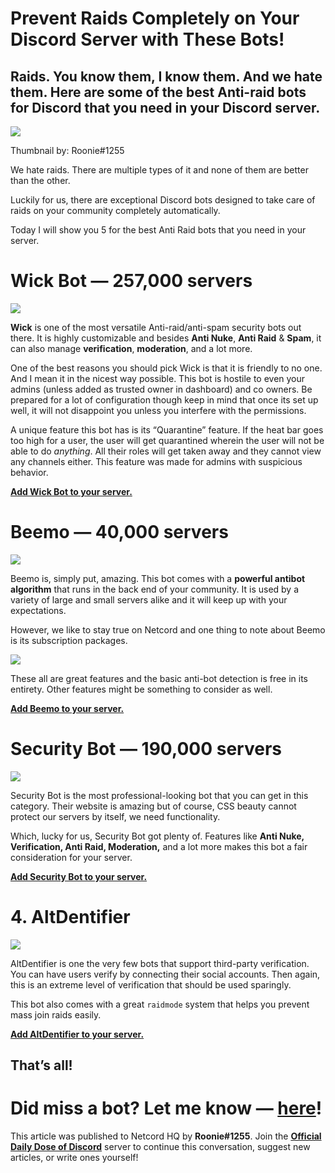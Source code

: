 Prevent Raids Completely on Your Discord Server with These Bots!
================================================================

Raids. You know them, I know them. And we hate them. Here are some of the best Anti-raid bots for Discord that you need in your Discord server.
-----------------------------------------------------------------------------------------------------------------------------------------------

![](https://miro.medium.com/max/1400/1*KBdOZRKMHPXmE8aYj0mrHw.png)

Thumbnail by: Roonie#1255

We hate raids. There are multiple types of it and none of them are better than the other.

Luckily for us, there are exceptional Discord bots designed to take care of raids on your community completely automatically.

Today I will show you 5 for the best Anti Raid bots that you need in your server.

Wick Bot — 257,000 servers
==========================

![](https://miro.medium.com/max/1400/1*KVP5W-47urpxeeG7zs56nA.png)

**Wick** is one of the most versatile Anti-raid/anti-spam security bots out there. It is highly customizable and besides **Anti Nuke**, **Anti Raid** & **Spam**, it can also manage **verification**, **moderation**, and a lot more.

One of the best reasons you should pick Wick is that it is friendly to no one. And I mean it in the nicest way possible. This bot is hostile to even your admins (unless added as trusted owner in dashboard) and co owners. Be prepared for a lot of configuration though keep in mind that once its set up well, it will not disappoint you unless you interfere with the permissions.

A unique feature this bot has is its “Quarantine” feature. If the heat bar goes too high for a user, the user will get quarantined wherein the user will not be able to do _anything_. All their roles will get taken away and they cannot view any channels either. This feature was made for admins with suspicious behavior.

[**Add Wick Bot to your server.**](https://wickbot.com/)

Beemo — 40,000 servers
======================

![](https://miro.medium.com/max/1400/1*Jqi7cj367Vc36lqYlfgULw.png)

Beemo is, simply put, amazing. This bot comes with a **powerful antibot algorithm** that runs in the back end of your community. It is used by a variety of large and small servers alike and it will keep up with your expectations.

However, we like to stay true on Netcord and one thing to note about Beemo is its subscription packages.

![](https://miro.medium.com/max/1400/1*19mWGM_FQ-f3SFmRgQT3sw.png)

These all are great features and the basic anti-bot detection is free in its entirety. Other features might be something to consider as well.

[**Add Beemo to your server.**](https://beemo.gg/)

Security Bot — 190,000 servers
==============================

![](https://miro.medium.com/max/1400/1*HYfoRTTFmJoanZN5tk_1uw.png)

Security Bot is the most professional-looking bot that you can get in this category. Their website is amazing but of course, CSS beauty cannot protect our servers by itself, we need functionality.

Which, lucky for us, Security Bot got plenty of. Features like **Anti Nuke, Verification, Anti Raid, Moderation,** and a lot more makes this bot a fair consideration for your server.

[**Add Security Bot to your server.**](https://securitybot.gg/)

4\. AltDentifier
================

![](https://miro.medium.com/max/1400/1*AGajHCrfHB-4B-hm932hqw.png)

AltDentifier is one the very few bots that support third-party verification. You can have users verify by connecting their social accounts. Then again, this is an extreme level of verification that should be used sparingly.

This bot also comes with a great `raidmode` system that helps you prevent mass join raids easily.

[**Add AltDentifier to your server.**](https://altdentifier.com/)

That’s all!
-----------

Did miss a bot? Let me know — [here](https://discord.gg/2uS39xhH)!
==================================================================

This article was published to Netcord HQ by **Roonie#1255**. Join the [**Official Daily Dose of Discord**](https://discord.gg/JjfYGRJ2NN) server to continue this conversation, suggest new articles, or write ones yourself!
